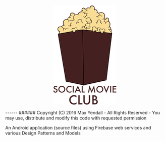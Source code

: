 <p align="center">
  <img src="https://github.com/Yendall/Social-Movie-Club/blob/master/Logo.png">
</p>
------
###### Copyright (C) 2016 Max Yendall - All Rights Reserved - You may use, distribute and modify this code with requested permission

An Android application (source files) using Firebase web services and various Design Patterns and Models
